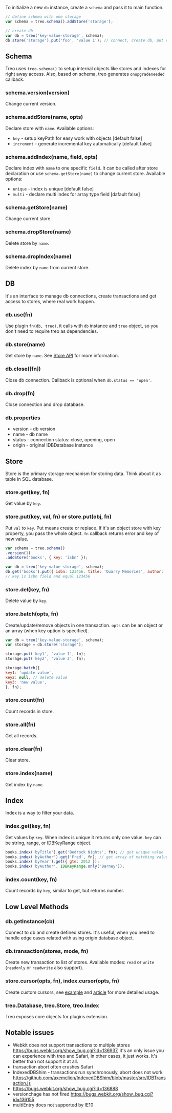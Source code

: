 To initialize a new `db` instance, create a `schema` and pass it to main function.

```js
// define schema with one storage
var schema = treo.schema().addStore('storage');

// create db
var db = treo('key-value-storage', schema);
db.store('storage').put('foo', 'value 1'); // connect, create db, put value
```

## Schema

Treo uses `treo.schema()` to setup internal objects like stores and indexes for right away access.
Also, based on schema, treo generates `onupgradeneeded` callback.

### schema.version(version)

Change current version.

### schema.addStore(name, opts)

Declare store with `name`.
Available options:
* `key` - setup keyPath for easy work with objects [default false]
* `increment` - generate incremental key automatically [default false]

### schema.addIndex(name, field, opts)

Declare index with `name` to one specific `field`.
It can be called after store declaration or use `schema.getStore(name)` to change current store.
Available options:
* `unique` - index is unique [default false]
* `multi` - declare multi index for array type field [dafault false]

### schema.getStore(name)

Change current store.

### schema.dropStore(name)

Delete store by `name`.

### schema.dropIndex(name)

Delete index by `name` from current store.

## DB

It's an interface to manage db connections, create transactions and get access
to stores, where real work happen.

### db.use(fn)

Use plugin `fn(db, treo)`, it calls with `db` instance and `treo` object,
so you don't need to require treo as dependencies.

### db.store(name)

Get store by `name`.
See [Store API](https://github.com/treojs/treo#store) for more information.

### db.close([fn])

Close db connection. Callback is optional when `db.status == 'open'`.

### db.drop(fn)

Close connection and drop database.

### db.properties

* version - db version
* name - db name
* status - connection status: close, opening, open
* origin - original IDBDatabase instance

## Store

Store is the primary storage mechanism for storing data.
Think about it as table in SQL database.

### store.get(key, fn)

Get value by `key`.

### store.put(key, val, fn) or store.put(obj, fn)

Put `val` to `key`. Put means create or replace.
If it's an object store with key property, you pass the whole object.
`fn` callback returns error and key of new value.

```js
var schema = treo.schema()
.version(1)
.addStore('books', { key: 'isbn' });

var db = treo('key-value-storage', schema);
db.get('books').put({ isbn: 123456, title: 'Quarry Memories', author: 'Fred' }, fn);
// key is isbn field and equal 123456
```

### store.del(key, fn)

Delete value by `key`.

### store.batch(opts, fn)

Create/update/remove objects in one transaction.
`opts` can be an object or an array (when key option is specified).

```js
var db = treo('key-value-storage', schema);
var storage = db.store('storage');

storage.put('key1', 'value 1', fn);
storage.put('key2', 'value 2', fn);

storage.batch({
key1: 'update value',
key2: null, // delete value
key3: 'new value',
}, fn);
```

### store.count(fn)

Count records in store.

### store.all(fn)

Get all records.

### store.clear(fn)

Clear store.

### store.index(name)

Get index by `name`.

## Index

Index is a way to filter your data.

### index.get(key, fn)

Get values by `key`. When index is unique it returns only one value.
`key` can be string, [range](https://github.com/treojs/idb-range), or IDBKeyRange object.

```js
books.index('byTitle').get('Bedrock Nights', fn); // get unique value
books.index('byAuthor').get('Fred', fn); // get array of matching values
books.index('byYear').get({ gte: 2012 });
books.index('byAuthor', IDBKeyRange.only('Barney'));
```

### index.count(key, fn)

Count records by `key`, similar to get, but returns number.

## Low Level Methods

### db.getInstance(cb)

Connect to db and create defined stores.
It's useful, when you need to handle edge cases related with using origin database object.

### db.transaction(stores, mode, fn)

Create new transaction to list of stores.
Available modes: `read` or `write` (`readonly` or `readwrite` also support).

### store.cursor(opts, fn), index.cursor(opts, fn)

Create custom cursors, see [example](https://github.com/treojs/treo/blob/master/examples/find-in-plugin.js) and [article](https://hacks.mozilla.org/2014/06/breaking-the-borders-of-indexeddb/) for more detailed usage.

### treo.Database, treo.Store, treo.Index

Treo exposes core objects for plugins extension.

## Notable issues

- Webkit does not support transactions to multiple stores https://bugs.webkit.org/show_bug.cgi?id=136937,
  it's an only issue you can experience with treo and Safari, in other cases, it just works.
  It's better than not support it at all.
- transaction abort often crushes Safari
- IndexedDBShim - transactions run synchronously, abort does not work https://github.com/axemclion/IndexedDBShim/blob/master/src/IDBTransaction.js
- https://bugs.webkit.org/show_bug.cgi?id=136888
- versionchage has not fired https://bugs.webkit.org/show_bug.cgi?id=136155
- multiEntry does not supported by IE10
